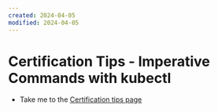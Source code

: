 ```yaml
---
created: 2024-04-05
modified: 2024-04-05
---
```

# Certification Tips - Imperative Commands with kubectl
  - Take me to the [Certification tips page](https://kodekloud.com/topic/certification-tips-imperative-commands-with-kubectl/)

